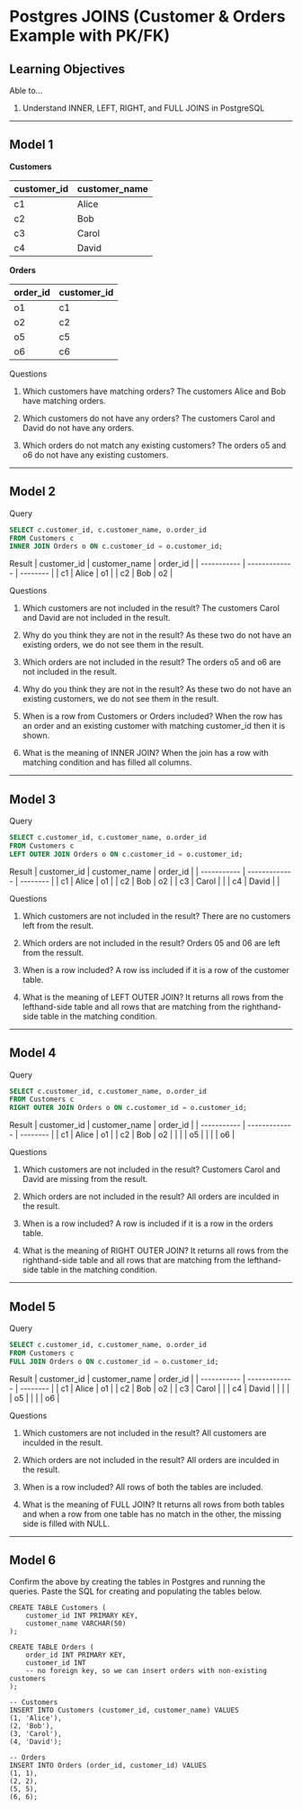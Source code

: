 # Postgres JOINS (Customer & Orders Example with PK/FK)

## Learning Objectives

Able to...

1. Understand INNER, LEFT, RIGHT, and FULL JOINS in PostgreSQL

---

## Model 1

**Customers**

| customer_id | customer_name |
| ----------- | ------------- |
| c1          | Alice         |
| c2          | Bob           |
| c3          | Carol         |
| c4          | David         |

**Orders**

| order_id | customer_id |
| -------- | ----------- |
| o1       | c1          |
| o2       | c2          |
| o5       | c5          |
| o6       | c6          |

Questions

1. Which customers have matching orders?
    The customers Alice and Bob have matching orders.

2. Which customers do not have any orders?
    The customers Carol and David do not have any orders.

3. Which orders do not match any existing customers?
    The orders o5 and o6 do not have any existing customers.

---

## Model 2

Query

```sql
SELECT c.customer_id, c.customer_name, o.order_id
FROM Customers c
INNER JOIN Orders o ON c.customer_id = o.customer_id;
```

Result
| customer_id | customer_name | order_id |
| ----------- | ------------- | -------- |
| c1	        | Alice	        | o1       |
| c2	        | Bob	          | o2       |

Questions

1. Which customers are not included in the result?
    The customers Carol and David are not included in the result.

2. Why do you think they are not in the result?
    As these two do not have an existing orders, we do not see them in the result.

3. Which orders are not included in the result?
    The orders o5 and o6 are not included in the result.

4. Why do you think they are not in the result?
    As these two do not have an existing customers, we do not see them in the result.

5. When is a row from Customers or Orders included?
    When the row has an order and an existing customer with matching customer_id then it is shown.

6. What is the meaning of INNER JOIN?
    When the join has a row with matching condition and has filled all columns.

---

## Model 3

Query

```sql
SELECT c.customer_id, c.customer_name, o.order_id
FROM Customers c
LEFT OUTER JOIN Orders o ON c.customer_id = o.customer_id;
```

Result
| customer_id | customer_name | order_id |
| ----------- | ------------- | -------- |
| c1          | Alice	        | o1       |
| c2	        | Bob	          | o2       |
| c3	        | Carol	        |          |
| c4	        | David	        |          |

Questions

1. Which customers are not included in the result?
    There are no customers left from the result.

2. Which orders are not included in the result?
    Orders 05 and 06 are left from the ressult.

3. When is a row included?
    A row iss included if it is a row of the customer table.

4. What is the meaning of LEFT OUTER JOIN?
    It returns all rows from the lefthand-side table and all rows that are matching from the righthand-side table in the matching condition.

---

## Model 4

Query

```sql
SELECT c.customer_id, c.customer_name, o.order_id
FROM Customers c
RIGHT OUTER JOIN Orders o ON c.customer_id = o.customer_id;
```

Result
| customer_id | customer_name | order_id |
| ----------- | ------------- | -------- |
| c1          | Alice	        | o1       |
| c2	        | Bob	          | o2       |
|   	        |      	        | o5       |
|   	        |     	        | o6       |


Questions

1. Which customers are not included in the result?
    Customers Carol and David are missing from the result.

2. Which orders are not included in the result?
    All orders are inculded in the result.

3. When is a row included?
    A row is included if it is a row in the orders table.

4. What is the meaning of RIGHT OUTER JOIN?
    It returns all rows from the righthand-side table and all rows that are matching from the lefthand-side table in the matching condition.


---

## Model 5

Query

```sql
SELECT c.customer_id, c.customer_name, o.order_id
FROM Customers c
FULL JOIN Orders o ON c.customer_id = o.customer_id;
```

Result
| customer_id | customer_name | order_id |
| ----------- | ------------- | -------- |
| c1          | Alice	        | o1       |
| c2	        | Bob	          | o2       |
| c3	        | Carol	        |          |
| c4	        | David	        |          |
|   	        |      	        | o5       |
|   	        |     	        | o6       |

Questions

1. Which customers are not included in the result?
     All customers are inculded in the result.

2. Which orders are not included in the result?
     All orders are inculded in the result.

3. When is a row included?
    All rows of both the tables are included.

4. What is the meaning of FULL JOIN?
    It returns all rows from both tables and when a row from one table has no match in the other, the missing side is filled with NULL.
---

## Model 6

Confirm the above by creating the tables in Postgres and running the queries. Paste the SQL for creating and populating the tables below.

```
CREATE TABLE Customers (
    customer_id INT PRIMARY KEY,
    customer_name VARCHAR(50)
);

CREATE TABLE Orders (
    order_id INT PRIMARY KEY,
    customer_id INT
    -- no foreign key, so we can insert orders with non-existing customers
);

-- Customers
INSERT INTO Customers (customer_id, customer_name) VALUES
(1, 'Alice'),
(2, 'Bob'),
(3, 'Carol'),
(4, 'David');

-- Orders
INSERT INTO Orders (order_id, customer_id) VALUES
(1, 1),
(2, 2),
(5, 5),
(6, 6);


```

